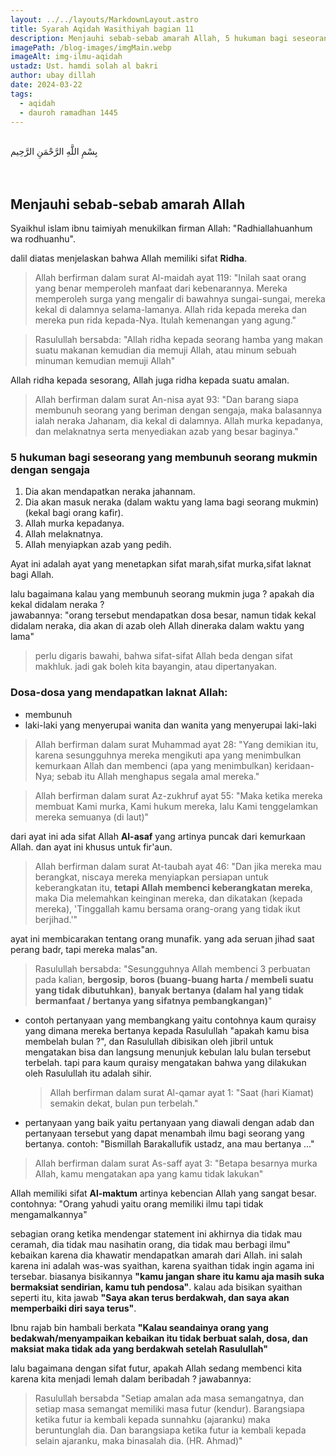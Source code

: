 ```yaml
---
layout: ../../layouts/MarkdownLayout.astro
title: Syarah Aqidah Wasithiyah bagian 11
description: Menjauhi sebab-sebab amarah Allah, 5 hukuman bagi seseorang yang membunuh seorang mukmin dengan sengaja, Dosa-dosa yang mendapatkan laknat Allah
imagePath: /blog-images/imgMain.webp
imageAlt: img-ilmu-aqidah
ustadz: Ust. hamdi solah al bakri
author: ubay dillah
date: 2024-03-22
tags:
  - aqidah
  - dauroh ramadhan 1445
---
```


<br>
<div class="font-arab-v1 font-bold text-4xl text-center"> بِسْمِ اللَّهِ الرَّحْمَنِ الرَّحِيم</div>
<br><br>

## Menjauhi sebab-sebab amarah Allah

Syaikhul islam ibnu taimiyah menukilkan firman Allah: "Radhiallahuanhum wa rodhuanhu". <br>

dalil diatas menjelaskan bahwa Allah memiliki sifat **Ridha**.

> Allah berfirman dalam surat Al-maidah ayat 119: "Inilah saat orang yang benar memperoleh manfaat dari kebenarannya. Mereka memperoleh surga yang mengalir di bawahnya sungai-sungai, mereka kekal di dalamnya selama-lamanya. Allah rida kepada mereka dan mereka pun rida kepada-Nya. Itulah kemenangan yang agung."

> Rasulullah bersabda: "Allah ridha kepada seorang hamba yang makan suatu makanan kemudian dia memuji Allah, atau minum sebuah minuman kemudian memuji Allah"

Allah ridha kepada sesorang, Allah juga ridha kepada suatu amalan.

> Allah berfirman dalam surat An-nisa ayat 93: "Dan barang siapa membunuh seorang yang beriman dengan sengaja, maka balasannya ialah neraka Jahanam, dia kekal di dalamnya. Allah murka kepadanya, dan melaknatnya serta menyediakan azab yang besar baginya."

### 5 hukuman bagi seseorang yang membunuh seorang mukmin dengan sengaja

1. Dia akan mendapatkan neraka jahannam.
2. Dia akan masuk neraka (dalam waktu yang lama bagi seorang mukmin) (kekal bagi orang kafir).
3. Allah murka kepadanya.
4. Allah melaknatnya.
5. Allah menyiapkan azab yang pedih.

Ayat ini adalah ayat yang menetapkan sifat marah,sifat murka,sifat laknat bagi Allah. <br>

lalu bagaimana kalau yang membunuh seorang mukmin juga ? apakah dia kekal didalam neraka ? <br>
jawabannya: "orang tersebut mendapatkan dosa besar, namun tidak kekal didalam neraka, dia akan di azab oleh Allah dineraka dalam waktu yang lama"

> perlu digaris bawahi, bahwa sifat-sifat Allah beda dengan sifat makhluk. jadi gak boleh kita bayangin, atau dipertanyakan.

### Dosa-dosa yang mendapatkan laknat Allah:

- membunuh
- laki-laki yang menyerupai wanita dan wanita yang menyerupai laki-laki

> Allah berfirman dalam surat Muhammad ayat 28: "Yang demikian itu, karena sesungguhnya mereka mengikuti apa yang menimbulkan kemurkaan Allah dan membenci (apa yang menimbulkan) keridaan-Nya; sebab itu Allah menghapus segala amal mereka."

> Allah berfirman dalam surat Az-zukhruf ayat 55: "Maka ketika mereka membuat Kami murka, Kami hukum mereka, lalu Kami tenggelamkan mereka semuanya (di laut)"

dari ayat ini ada sifat Allah **Al-asaf** yang artinya puncak dari kemurkaan Allah. dan ayat ini khusus untuk fir'aun. <br>

> Allah berfirman dalam surat At-taubah ayat 46: "Dan jika mereka mau berangkat, niscaya mereka menyiapkan persiapan untuk keberangkatan itu, **tetapi Allah membenci keberangkatan mereka**, maka Dia melemahkan keinginan mereka, dan dikatakan (kepada mereka), 'Tinggallah kamu bersama orang-orang yang tidak ikut berjihad.'"

ayat ini membicarakan tentang orang munafik. yang ada seruan jihad saat perang badr, tapi mereka malas"an. <br>

> Rasulullah bersabda: "Sesungguhnya Allah membenci 3 perbuatan pada kalian, **bergosip**, **boros (buang-buang harta / membeli suatu yang tidak dibutuhkan)**, **banyak bertanya (dalam hal yang tidak bermanfaat / bertanya yang sifatnya pembangkangan)**"

- contoh pertanyaan yang membangkang yaitu contohnya kaum quraisy yang dimana mereka bertanya kepada Rasulullah "apakah kamu bisa membelah bulan ?", dan Rasulullah dibisikan oleh jibril untuk mengatakan bisa dan langsung menunjuk kebulan lalu bulan tersebut terbelah. tapi para kaum quraisy mengatakan bahwa yang dilakukan oleh Rasulullah itu adalah sihir.

  > Allah berfirman dalam surat Al-qamar ayat 1: "Saat (hari Kiamat) semakin dekat, bulan pun terbelah."

- pertanyaan yang baik yaitu pertanyaan yang diawali dengan adab dan pertanyaan tersebut yang dapat menambah ilmu bagi seorang yang bertanya. contoh: "Bismillah Barakallufik ustadz, ana mau bertanya ..."

> Allah berfirman dalam surat As-saff ayat 3: "Betapa besarnya murka Allah, kamu mengatakan apa yang kamu tidak lakukan"

Allah memiliki sifat **Al-maktum** artinya kebencian Allah yang sangat besar. <br>
contohnya: "Orang yahudi yaitu orang memiliki ilmu tapi tidak mengamalkannya" <br>

sebagian orang ketika mendengar statement ini akhirnya dia tidak mau ceramah, dia tidak mau nasihatin orang, dia tidak mau berbagi ilmu" kebaikan karena dia khawatir mendapatkan amarah dari Allah. ini salah karena ini adalah was-was syaithan, karena syaithan tidak ingin agama ini tersebar. biasanya bisikannya **"kamu jangan share itu kamu aja masih suka bermaksiat sendirian, kamu tuh pendosa"**.
kalau ada bisikan syaithan seperti itu, kita jawab **"Saya akan terus berdakwah, dan saya akan memperbaiki diri saya terus"**. <br>

Ibnu rajab bin hambali berkata **"Kalau seandainya orang yang bedakwah/menyampaikan kebaikan itu tidak berbuat salah, dosa, dan maksiat maka tidak ada yang berdakwah setelah Rasulullah"** <br>

lalu bagaimana dengan sifat futur, apakah Allah sedang membenci kita karena kita menjadi lemah dalam beribadah ?
jawabannya:

> Rasulullah bersabda "Setiap amalan ada masa semangatnya, dan setiap masa semangat memiliki masa futur (kendur). Barangsiapa ketika futur ia kembali kepada sunnahku (ajaranku) maka beruntunglah dia. Dan barangsiapa ketika futur ia kembali kepada selain ajaranku, maka binasalah dia. (HR. Ahmad)"
